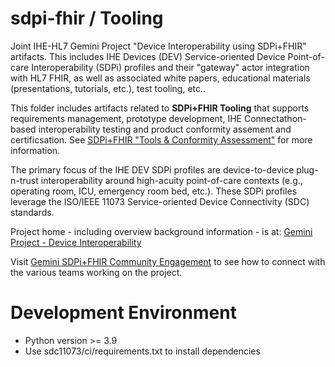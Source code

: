 # sdpi-fhir / Tooling
Joint IHE-HL7 Gemini Project "Device Interoperability using SDPi+FHIR" artifacts.  This includes IHE Devices (DEV) Service-oriented Device Point-of-care Interoperability (SDPi) profiles and their "gateway" actor integration with HL7 FHIR, as well as associated white papers, educational materials (presentations, tutorials, etc.), test tooling, etc..  

This folder includes artifacts related to **SDPi+FHIR Tooling** that supports requirements management, prototype development, IHE Connectathon-based interoperability testing and product conformity assement and certificsation.  See [SDPi+FHIR "Tools & Conformity Assessment"](https://confluence.hl7.org/pages/viewpage.action?pageId=82906664) for more information.

The primary focus of the IHE DEV SDPi profiles are device-to-device plug-n-trust interoperability around high-acuity point-of-care contexts (e.g., operating room, ICU, emergency room bed, etc.).  These SDPi profiles leverage the ISO/IEEE 11073 Service-oriented Device Connectivity (SDC) standards. 

 Project home - including overview background information - is at: [Gemini Project - Device Interoperability](https://confluence.hl7.org/pages/viewpage.action?pageId=66926431) 

Visit [Gemini SDPi+FHIR Community Engagement](https://confluence.hl7.org/display/GP/Community+Engagement) to see how to connect with the various teams working on the project.

# Development Environment

* Python version >= 3.9
* Use sdc11073/ci/requirements.txt to install dependencies
